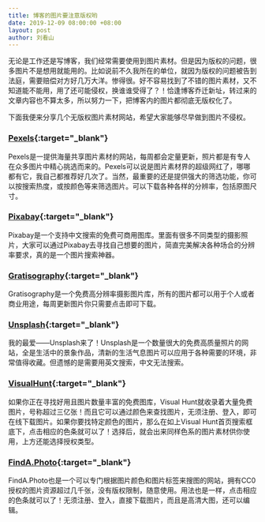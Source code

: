 ```yaml
---
title: 博客的图片要注意版权哟
date: 2019-12-09 08:00:00 +08:00
layout: post
author: 刘看山
---
```


无论是工作还是写博客，我们经常需要使用到图片素材。但是因为版权的问题，很多图片不是想用就能用的。比如说前不久我所在的单位，就因为版权的问题被告到法庭，需要赔偿对方好几万大洋。惨得很。好不容易找到了不错的图片素材，又不知道能不能用，用了还可能侵权，换谁谁受得了？！恰逢博客乔迁新址，转过来的文章内容也不算太多，所以努力一下，把博客内的图片都彻底无版权化了。

下面我便来分享几个无版权图片素材网站，希望大家能够尽早做到图片不侵权。

### [Pexels](https://www.pexels.com/zh-cn/){:target="_blank"}

Pexels是一提供海量共享图片素材的网站，每周都会定量更新，照片都是有专人在众多图片中精心挑选而来的。Pexels可以说是图片素材界的超级网红了，哪哪都有它，我自己都推荐好几次了。当然，最重要的还是提供强大的筛选功能，你可以按搜索热度，或按颜色等来筛选图片。可以下载各种各样的分辨率，包括原图尺寸。

### [Pixabay](https://pixabay.com/zh/){:target="_blank"}

Pixabay是一个支持中文搜索的免费可商用图库。里面有很多不同类型的摄影照片，大家可以通过Pixabay去寻找自己想要的图片，简直完美解决各种场合的分辨率要求，真的是一个图片搜索神器。

### [Gratisography](https://gratisography.com/){:target="_blank"}

Gratisography是一个免费高分辨率摄影图片库，所有的图片都可以用于个人或者商业用途，每周更新图片你只需要点击即可下载。

### [Unsplash](https://unsplash.com/){:target="_blank"}

我的最爱——Unsplash来了！Unsplash是一个数量很大的免费高质量照片的网站，全是生活中的景象作品，清新的生活气息图片可以应用于各种需要的环境，非常值得收藏。但遗憾的是需要用英文搜索，中文无法搜索。

### [VisualHunt](https://visualhunt.com/){:target="_blank"}

如果你正在寻找好用且图片数量丰富的免费图库，Visual Hunt就收录着大量免费图片，号称超过三亿张！而且它可以通过颜色来查找图片，无须注册、登入，即可在线下载图片。如果你要找特定颜色的图片，那么在如上Visual Hunt首页搜索框底下，点击相应的色条就可以了！选择后，就会出来同样色系的图片素材供你使用，上方还能选择授权类型。

### [FindA.Photo](https://www.chamberofcommerce.org/findaphoto/){:target="_blank"}

FindA.Photo也是一个可以专门根据图片颜色和图片标签来搜图的网站，拥有CC0 授权的图片资源超过几千张，没有版权限制，随意使用。用法也是一样，点击相应的色条就可以了！无须注册、登入，直接下载图片，而且是高清大图，还可以编辑。